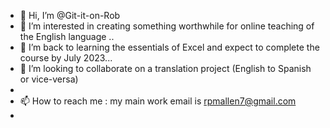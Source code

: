 - 👋 Hi, I’m @Git-it-on-Rob
- 👀 I’m interested in creating something worthwhile for online teaching of the English language ..
- 🌱 I’m back to  learning the essentials of Excel and expect to complete the course by July 2023...
- 💞️ I’m looking to collaborate on a translation project  (English to Spanish or vice-versa)
- 
- 📫 How to reach me : my main work email is  rpmallen7@gmail.com 
- 

<!---
Git-it-on-Rob/Git-it-on-Rob is a ✨ special ✨ repository because its `README.md` (this file) appears on your GitHub profile.
You can click the Preview link to take a look at your changes.
--->
